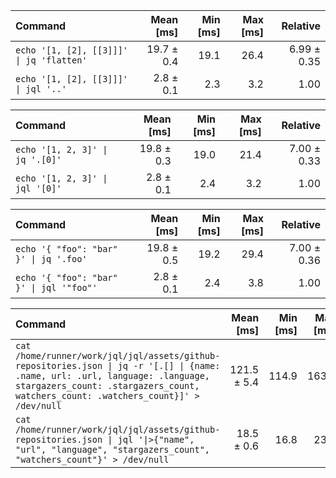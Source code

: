 | Command | Mean [ms] | Min [ms] | Max [ms] | Relative |
|:---|---:|---:|---:|---:|
| `echo '[1, [2], [[3]]]' \| jq 'flatten'` | 19.7 ± 0.4 | 19.1 | 26.4 | 6.99 ± 0.35 |
| `echo '[1, [2], [[3]]]' \| jql '..'` | 2.8 ± 0.1 | 2.3 | 3.2 | 1.00 |

| Command | Mean [ms] | Min [ms] | Max [ms] | Relative |
|:---|---:|---:|---:|---:|
| `echo '[1, 2, 3]' \| jq '.[0]'` | 19.8 ± 0.3 | 19.0 | 21.4 | 7.00 ± 0.33 |
| `echo '[1, 2, 3]' \| jql '[0]'` | 2.8 ± 0.1 | 2.4 | 3.2 | 1.00 |

| Command | Mean [ms] | Min [ms] | Max [ms] | Relative |
|:---|---:|---:|---:|---:|
| `echo '{ "foo": "bar" }' \| jq '.foo'` | 19.8 ± 0.5 | 19.2 | 29.4 | 7.00 ± 0.36 |
| `echo '{ "foo": "bar" }' \| jql '"foo"'` | 2.8 ± 0.1 | 2.4 | 3.8 | 1.00 |

| Command | Mean [ms] | Min [ms] | Max [ms] | Relative |
|:---|---:|---:|---:|---:|
| `cat /home/runner/work/jql/jql/assets/github-repositories.json \| jq -r '[.[] \| {name: .name, url: .url, language: .language, stargazers_count: .stargazers_count, watchers_count: .watchers_count}]' > /dev/null` | 121.5 ± 5.4 | 114.9 | 163.9 | 6.57 ± 0.36 |
| `cat /home/runner/work/jql/jql/assets/github-repositories.json \| jql '\|>{"name", "url", "language", "stargazers_count", "watchers_count"}' > /dev/null` | 18.5 ± 0.6 | 16.8 | 23.0 | 1.00 |

